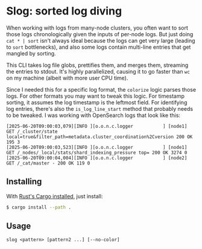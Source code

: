 # Slog: sorted log diving

When working with logs from many-node clusters,
you often want to sort those logs chronologically given the inputs of per-node logs.
But just doing `cat * | sort` isn't always ideal because the logs can get very large (leading to `sort` bottlenecks),
and also some logs contain multi-line entries that get mangled by sorting.

This CLI takes log file globs, prettifies them, and merges them, streaming the entries to stdout.
It's highly parallelized, causing it to go faster than `wc` on my machine (albeit with more user CPU time).

Since I needed this for a specific log format, the `colorize` logic parses those logs.
For other formats you may want to tweak this logic.
For timestamp sorting, it assumes the log timestamp is the leftmost field.
For identifying log entries, there's also the `is_log_line_start` method that probably needs to be tweaked.
I was working with OpenSearch logs that look like this:

```
[2025-06-20T09:00:03,079][INFO ][o.o.n.c.logger           ] [node1] GET /_cluster/state local=true&filter_path=metadata.cluster_coordination%2Cversion 200 OK 195 3
[2025-06-20T09:00:03,523][INFO ][o.o.n.c.logger           ] [node1] GET /_nodes/_local/stats/shard_indexing_pressure top= 200 OK 3274 0
[2025-06-20T09:00:04,004][INFO ][o.o.n.c.logger           ] [node2] GET /_cat/master - 200 OK 119 0
```

## Installing

With [Rust's Cargo installed](https://www.rust-lang.org/tools/install), just install:

```sh
$ cargo install --path .
```

## Usage

```
slog <pattern> [pattern2 ...] [--no-color]
```
